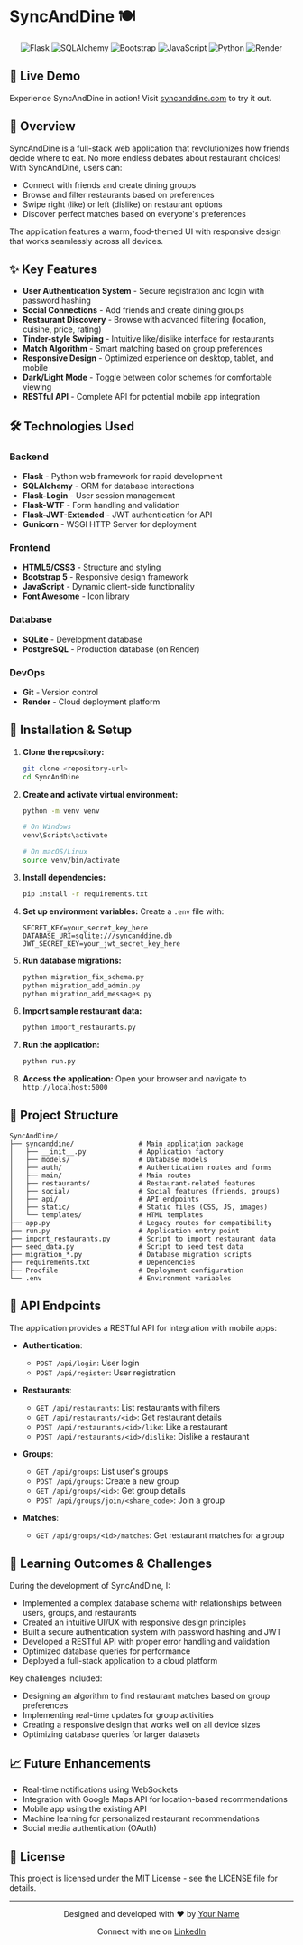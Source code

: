 # SyncAndDine 🍽️

<div align="center">
  <img src="https://img.shields.io/badge/Flask-000000?style=for-the-badge&logo=flask&logoColor=white" alt="Flask"/>
  <img src="https://img.shields.io/badge/SQLAlchemy-D71F00?style=for-the-badge&logo=sqlite&logoColor=white" alt="SQLAlchemy"/>
  <img src="https://img.shields.io/badge/Bootstrap-7952B3?style=for-the-badge&logo=bootstrap&logoColor=white" alt="Bootstrap"/>
  <img src="https://img.shields.io/badge/JavaScript-F7DF1E?style=for-the-badge&logo=javascript&logoColor=black" alt="JavaScript"/>
  <img src="https://img.shields.io/badge/Python-3776AB?style=for-the-badge&logo=python&logoColor=white" alt="Python"/>
  <img src="https://img.shields.io/badge/Deployed_on-Render-46E3B7?style=for-the-badge&logo=render&logoColor=white" alt="Render"/>
</div>

## 📱 Live Demo

Experience SyncAndDine in action! Visit [syncanddine.com](https://syncanddine.com) to try it out.

## 🌟 Overview

SyncAndDine is a full-stack web application that revolutionizes how friends decide where to eat. No more endless debates about restaurant choices! With SyncAndDine, users can:

- Connect with friends and create dining groups
- Browse and filter restaurants based on preferences
- Swipe right (like) or left (dislike) on restaurant options
- Discover perfect matches based on everyone's preferences

The application features a warm, food-themed UI with responsive design that works seamlessly across all devices.

## ✨ Key Features

- **User Authentication System** - Secure registration and login with password hashing
- **Social Connections** - Add friends and create dining groups
- **Restaurant Discovery** - Browse with advanced filtering (location, cuisine, price, rating)
- **Tinder-style Swiping** - Intuitive like/dislike interface for restaurants
- **Match Algorithm** - Smart matching based on group preferences
- **Responsive Design** - Optimized experience on desktop, tablet, and mobile
- **Dark/Light Mode** - Toggle between color schemes for comfortable viewing
- **RESTful API** - Complete API for potential mobile app integration

## 🛠️ Technologies Used

### Backend
- **Flask** - Python web framework for rapid development
- **SQLAlchemy** - ORM for database interactions
- **Flask-Login** - User session management
- **Flask-WTF** - Form handling and validation
- **Flask-JWT-Extended** - JWT authentication for API
- **Gunicorn** - WSGI HTTP Server for deployment

### Frontend
- **HTML5/CSS3** - Structure and styling
- **Bootstrap 5** - Responsive design framework
- **JavaScript** - Dynamic client-side functionality
- **Font Awesome** - Icon library

### Database
- **SQLite** - Development database
- **PostgreSQL** - Production database (on Render)

### DevOps
- **Git** - Version control
- **Render** - Cloud deployment platform

## 🚀 Installation & Setup

1. **Clone the repository:**
   ```bash
   git clone <repository-url>
   cd SyncAndDine
   ```

2. **Create and activate virtual environment:**
   ```bash
   python -m venv venv
   
   # On Windows
   venv\Scripts\activate
   
   # On macOS/Linux
   source venv/bin/activate
   ```

3. **Install dependencies:**
   ```bash
   pip install -r requirements.txt
   ```

4. **Set up environment variables:**
   Create a `.env` file with:
   ```
   SECRET_KEY=your_secret_key_here
   DATABASE_URI=sqlite:///syncanddine.db
   JWT_SECRET_KEY=your_jwt_secret_key_here
   ```

5. **Run database migrations:**
   ```bash
   python migration_fix_schema.py
   python migration_add_admin.py
   python migration_add_messages.py
   ```

6. **Import sample restaurant data:**
   ```bash
   python import_restaurants.py
   ```

7. **Run the application:**
   ```bash
   python run.py
   ```

8. **Access the application:**
   Open your browser and navigate to `http://localhost:5000`

## 📂 Project Structure

```
SyncAndDine/
├── syncanddine/                # Main application package
│   ├── __init__.py             # Application factory
│   ├── models/                 # Database models
│   ├── auth/                   # Authentication routes and forms
│   ├── main/                   # Main routes
│   ├── restaurants/            # Restaurant-related features
│   ├── social/                 # Social features (friends, groups)
│   ├── api/                    # API endpoints
│   ├── static/                 # Static files (CSS, JS, images)
│   └── templates/              # HTML templates
├── app.py                      # Legacy routes for compatibility
├── run.py                      # Application entry point
├── import_restaurants.py       # Script to import restaurant data
├── seed_data.py                # Script to seed test data
├── migration_*.py              # Database migration scripts
├── requirements.txt            # Dependencies
├── Procfile                    # Deployment configuration
└── .env                        # Environment variables
```

## 🔄 API Endpoints

The application provides a RESTful API for integration with mobile apps:

- **Authentication**:
  - `POST /api/login`: User login
  - `POST /api/register`: User registration

- **Restaurants**:
  - `GET /api/restaurants`: List restaurants with filters
  - `GET /api/restaurants/<id>`: Get restaurant details
  - `POST /api/restaurants/<id>/like`: Like a restaurant
  - `POST /api/restaurants/<id>/dislike`: Dislike a restaurant

- **Groups**:
  - `GET /api/groups`: List user's groups
  - `POST /api/groups`: Create a new group
  - `GET /api/groups/<id>`: Get group details
  - `POST /api/groups/join/<share_code>`: Join a group

- **Matches**:
  - `GET /api/groups/<id>/matches`: Get restaurant matches for a group

## 🧠 Learning Outcomes & Challenges

During the development of SyncAndDine, I:

- Implemented a complex database schema with relationships between users, groups, and restaurants
- Created an intuitive UI/UX with responsive design principles
- Built a secure authentication system with password hashing and JWT
- Developed a RESTful API with proper error handling and validation
- Optimized database queries for performance
- Deployed a full-stack application to a cloud platform

Key challenges included:
- Designing an algorithm to find restaurant matches based on group preferences
- Implementing real-time updates for group activities
- Creating a responsive design that works well on all device sizes
- Optimizing database queries for larger datasets

## 📈 Future Enhancements

- Real-time notifications using WebSockets
- Integration with Google Maps API for location-based recommendations
- Mobile app using the existing API
- Machine learning for personalized restaurant recommendations
- Social media authentication (OAuth)

## 📄 License

This project is licensed under the MIT License - see the LICENSE file for details.

---

<div align="center">
  <p>Designed and developed with ❤️ by <a href="https://github.com/yourusername">Your Name</a></p>
  <p>Connect with me on <a href="https://linkedin.com/in/yourprofile">LinkedIn</a></p>
</div>